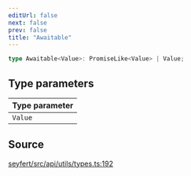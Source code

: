 ```yaml
---
editUrl: false
next: false
prev: false
title: "Awaitable"
---
```


```ts
type Awaitable<Value>: PromiseLike<Value> | Value;
```

## Type parameters

| Type parameter |
| :------ |
| `Value` |

## Source

[seyfert/src/api/utils/types.ts:192](https://github.com/potoland/potocuit/blob/e332d7a/src/api/utils/types.ts#L192)
